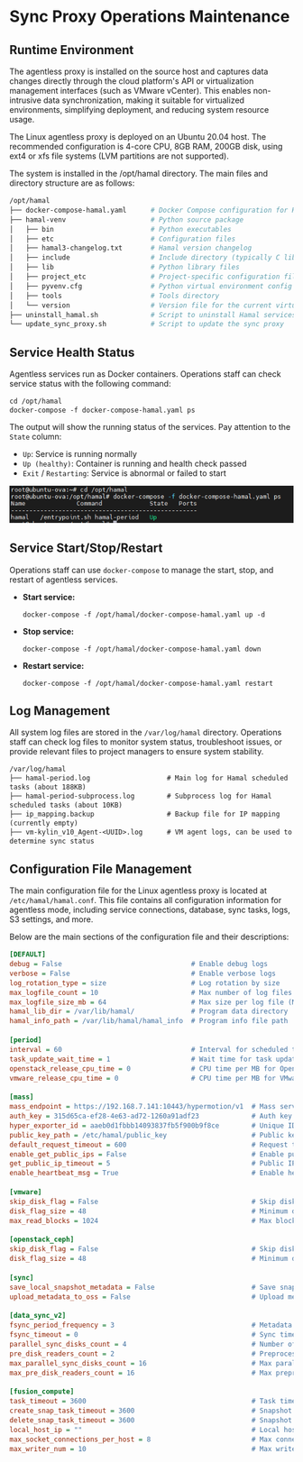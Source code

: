 # **Sync Proxy Operations Maintenance**

## **Runtime Environment**

The agentless proxy is installed on the source host and captures data changes directly through the cloud platform's API or virtualization management interfaces (such as VMware vCenter). This enables non-intrusive data synchronization, making it suitable for virtualized environments, simplifying deployment, and reducing system resource usage.

The Linux agentless proxy is deployed on an Ubuntu 20.04 host. The recommended configuration is 4-core CPU, 8GB RAM, 200GB disk, using ext4 or xfs file systems (LVM partitions are not supported).

The system is installed in the /opt/hamal directory. The main files and directory structure are as follows:

```bash
/opt/hamal
├── docker-compose-hamal.yaml      # Docker Compose configuration for Hamal services
├── hamal-venv                     # Python source package
│   ├── bin                        # Python executables
│   ├── etc                        # Configuration files
│   ├── hamal3-changelog.txt       # Hamal version changelog
│   ├── include                    # Include directory (typically C libraries, etc.)
│   ├── lib                        # Python library files
│   ├── project_etc                # Project-specific configuration files
│   ├── pyvenv.cfg                 # Python virtual environment config
│   ├── tools                      # Tools directory
│   └── version                    # Version file for the current virtual environment
├── uninstall_hamal.sh             # Script to uninstall Hamal services
└── update_sync_proxy.sh           # Script to update the sync proxy
```

## **Service Health Status**

Agentless services run as Docker containers. Operations staff can check service status with the following command:

```plain
cd /opt/hamal
docker-compose -f docker-compose-hamal.yaml ps
```

The output will show the running status of the services. Pay attention to the `State` column:

- `Up`: Service is running normally
- `Up (healthy)`: Container is running and health check passed
- `Exit` / `Restarting`: Service is abnormal or failed to start

![](./images/timedtaskrelatedconfiguration-agentlessmode_synchronousagentprogramoperationandmaintenance-1.png)

## **Service Start/Stop/Restart**

Operations staff can use `docker-compose` to manage the start, stop, and restart of agentless services.

* **Start service:**

  ```plain
  docker-compose -f /opt/hamal/docker-compose-hamal.yaml up -d
  ```

* **Stop service:**

  ```plain
  docker-compose -f /opt/hamal/docker-compose-hamal.yaml down
  ```

* **Restart service:**

  ```plain
  docker-compose -f /opt/hamal/docker-compose-hamal.yaml restart
  ```

## **Log Management**

All system log files are stored in the `/var/log/hamal` directory. Operations staff can check log files to monitor system status, troubleshoot issues, or provide relevant files to project managers to ensure system stability.

```plain
/var/log/hamal
├── hamal-period.log                   # Main log for Hamal scheduled tasks (about 188KB)
├── hamal-period-subprocess.log        # Subprocess log for Hamal scheduled tasks (about 10KB)
├── ip_mapping.backup                  # Backup file for IP mapping (currently empty)
├── vm-kylin_v10_Agent-<UUID>.log      # VM agent logs, can be used to determine sync status
```

## **Configuration File Management**

The main configuration file for the Linux agentless proxy is located at `/etc/hamal/hamal.conf`. This file contains all configuration information for agentless mode, including service connections, database, sync tasks, logs, S3 settings, and more.

Below are the main sections of the configuration file and their descriptions:

```ini
[DEFAULT]
debug = False                                # Enable debug logs
verbose = False                              # Enable verbose logs
log_rotation_type = size                     # Log rotation by size
max_logfile_count = 10                       # Max number of log files
max_logfile_size_mb = 64                     # Max size per log file (MB)
hamal_lib_dir = /var/lib/hamal/              # Program data directory
hamal_info_path = /var/lib/hamal/hamal_info  # Program info file path

[period]
interval = 60                                # Interval for scheduled tasks (seconds)
task_update_wait_time = 1                    # Wait time for task updates (seconds)
openstack_release_cpu_time = 0               # CPU time per MB for OpenStack (ms)
vmware_release_cpu_time = 0                  # CPU time per MB for VMware (ms)

[mass]
mass_endpoint = https://192.168.7.141:10443/hypermotion/v1  # Mass service API address
auth_key = 315d65ca-ef28-4e63-ad72-1260a91adf23             # Auth key
hyper_exporter_id = aaeb0d1fbbb14093837fb5f900b9f8ce        # Unique ID for Hyper Exporter
public_key_path = /etc/hamal/public_key                     # Public key path
default_request_timeout = 600                               # Request timeout (seconds)
enable_get_public_ips = False                               # Enable public IP retrieval
get_public_ip_timeout = 5                                   # Public IP retrieval timeout (seconds)
enable_heartbeat_msg = True                                 # Enable heartbeat reporting

[vmware]
skip_disk_flag = False                                      # Skip disk flag check
disk_flag_size = 48                                         # Minimum disk size for flag (MB)
max_read_blocks = 1024                                      # Max blocks per read

[openstack_ceph]
skip_disk_flag = False                                      # Skip disk flag check
disk_flag_size = 48                                         # Minimum disk size for flag (MB)

[sync]
save_local_snapshot_metadata = False                        # Save snapshot metadata locally
upload_metadata_to_oss = False                              # Upload metadata to OSS

[data_sync_v2]
fsync_period_frequency = 3                                  # Metadata sync frequency (seconds)
fsync_timeout = 0                                           # Sync timeout (seconds)
parallel_sync_disks_count = 4                               # Number of disks to sync in parallel
pre_disk_readers_count = 2                                  # Preprocessing disk reader threads
max_parallel_sync_disks_count = 16                          # Max parallel disk syncs
max_pre_disk_readers_count = 16                             # Max preprocessing disk readers

[fusion_compute]
task_timeout = 3600                                         # Task timeout (seconds)
create_snap_task_timeout = 3600                             # Snapshot creation timeout (seconds)
delete_snap_task_timeout = 3600                             # Snapshot deletion timeout (seconds)
local_host_ip = ""                                          # Local host IP (optional)
max_socket_connections_per_host = 8                         # Max connections per host
max_writer_num = 10                                         # Max writer threads
```